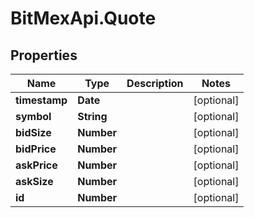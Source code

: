 # BitMexApi.Quote

## Properties
Name | Type | Description | Notes
------------ | ------------- | ------------- | -------------
**timestamp** | **Date** |  | [optional] 
**symbol** | **String** |  | [optional] 
**bidSize** | **Number** |  | [optional] 
**bidPrice** | **Number** |  | [optional] 
**askPrice** | **Number** |  | [optional] 
**askSize** | **Number** |  | [optional] 
**id** | **Number** |  | [optional] 


